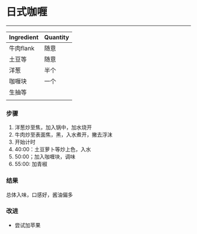 # 日式咖喱
---

| Ingredient | Quantity |
| ----------- | ----------- |
| 牛肉flank | 随意 |
| 土豆等 | 随意 |
| 洋葱 | 半个 |
| 咖喱块 | 一个 |
| 生抽等 |  |
|  |  |



### 步骤
1. 洋葱炒至焦，加入锅中，加水烧开
2. 牛肉炒至表面焦，黑，入水煮开，撇去浮沫
3. 开始计时
4. 40:00：土豆萝卜等炒上色，入水
5. 50:00；加入咖喱块，调味
6. 55:00: 加青椒





### 结果
总体入味，口感好，酱油偏多






### 改进
- 尝试加苹果
